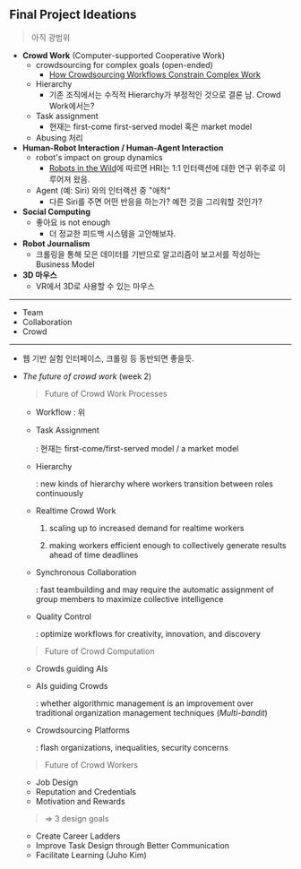## Final Project Ideations

> 아직 광범위

- **Crowd Work** (Computer-supported Cooperative Work)
  - crowdsourcing for complex goals (open-ended)
    - [How Crowdsourcing Workflows Constrain Complex Work](https://dl.acm.org/citation.cfm?id=3134724)
  - Hierarchy
    - 기존 조직에서는 수직적 Hierarchy가 부정적인 것으로 결론 남. Crowd Work에서는?
  - Task assignment
    - 현재는 first-come first-served model 혹은 market model
  - Abusing 처리
- **Human-Robot Interaction / Human-Agent Interaction**
  - robot's impact on group dynamics
    - [Robots in the Wild](https://dl.acm.org/citation.cfm?id=3208975)에 따르면 HRI는 1:1 인터랙션에 대한 연구 위주로 이루어져 왔음.
  - Agent (예: Siri) 와의 인터랙션 중 "애착"
    - 다른 Siri를 주면 어떤 반응을 하는가? 예전 것을 그리워할 것인가?
- **Social Computing**
  - 좋아요 is not enough
    - 더 정교한 피드백 시스템을 고안해보자.
- **Robot Journalism**
  - 크롤링을 통해 모은 데이터를 기반으로 알고리즘이 보고서를 작성하는 Business Model
- **3D 마우스**
  - VR에서 3D로 사용할 수 있는 마우스



---

- Team
- Collaboration
- Crowd



---

- 웹 기반 실험 인터페이스, 크롤링 등 동반되면 좋을듯.

- *The future of crowd work* (week 2)

  > Future of Crowd Work Processes

  - Workflow : 위

  - Task Assignment 

    : 현재는 first-come/first-served model / a market model

  - Hierarchy 

    : new kinds of hierarchy where workers transition between roles continuously

  - Realtime Crowd Work

    1) scaling up to increased demand for realtime workers

    2) making workers efficient enough to collectively generate results ahead of time deadlines

  - Synchronous Collaboration

    : fast teambuilding and may require the automatic assignment of group members to maximize collective intelligence

  - Quality Control

    : optimize workflows for creativity, innovation, and discovery

  > Future of Crowd Computation

  - Crowds guiding AIs

  - AIs guiding Crowds

    : whether algorithmic management is an improvement over traditional organization management techniques (*Multi-bandit*)

  - Crowdsourcing Platforms

    : flash organizations, inequalities, security concerns

  > Future of Crowd Workers

  - Job Design
  - Reputation and Credentials
  - Motivation and Rewards

  > => 3 design goals

  - Create Career Ladders
  - Improve Task Design through Better Communication
  - Facilitate Learning (Juho Kim)

